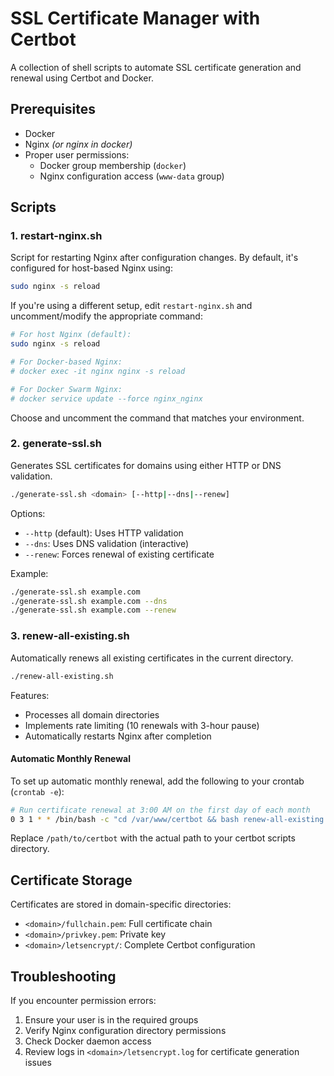 # SSL Certificate Manager with Certbot

A collection of shell scripts to automate SSL certificate generation and renewal using Certbot and Docker.

## Prerequisites

- Docker
- Nginx _(or nginx in docker)_
- Proper user permissions:
   - Docker group membership (`docker`)
   - Nginx configuration access (`www-data` group)

## Scripts

### 1. restart-nginx.sh

Script for restarting Nginx after configuration changes. By default, it's configured for host-based Nginx using:
```bash
sudo nginx -s reload
```

If you're using a different setup, edit `restart-nginx.sh` and uncomment/modify the appropriate command:

```bash
# For host Nginx (default):
sudo nginx -s reload

# For Docker-based Nginx:
# docker exec -it nginx nginx -s reload

# For Docker Swarm Nginx:
# docker service update --force nginx_nginx
```

Choose and uncomment the command that matches your environment.

### 2. generate-ssl.sh

Generates SSL certificates for domains using either HTTP or DNS validation.

```bash
./generate-ssl.sh <domain> [--http|--dns|--renew]
```

Options:
- `--http` (default): Uses HTTP validation
- `--dns`: Uses DNS validation (interactive)
- `--renew`: Forces renewal of existing certificate

Example:
```bash
./generate-ssl.sh example.com
./generate-ssl.sh example.com --dns
./generate-ssl.sh example.com --renew
```

### 3. renew-all-existing.sh

Automatically renews all existing certificates in the current directory.

```bash
./renew-all-existing.sh
```

Features:
- Processes all domain directories
- Implements rate limiting (10 renewals with 3-hour pause)
- Automatically restarts Nginx after completion

#### Automatic Monthly Renewal

To set up automatic monthly renewal, add the following to your crontab (`crontab -e`):

```bash
# Run certificate renewal at 3:00 AM on the first day of each month
0 3 1 * * /bin/bash -c "cd /var/www/certbot && bash renew-all-existing.sh &> last-renew-all.log"
```

Replace `/path/to/certbot` with the actual path to your certbot scripts directory.

## Certificate Storage

Certificates are stored in domain-specific directories:
- `<domain>/fullchain.pem`: Full certificate chain
- `<domain>/privkey.pem`: Private key
- `<domain>/letsencrypt/`: Complete Certbot configuration

## Troubleshooting

If you encounter permission errors:
1. Ensure your user is in the required groups
2. Verify Nginx configuration directory permissions
3. Check Docker daemon access
4. Review logs in `<domain>/letsencrypt.log` for certificate generation issues
